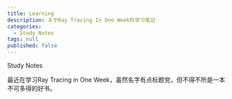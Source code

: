 ```yaml
---
title: Learning
description: 关于Ray Tracing In One Week的学习笔记
categories:
  - Study Notes
tags: null
published: false
---
```

Study Notes

最近在学习Ray Tracing in One Week，虽然名字有点标题党，但不得不所是一本不可多得的好书。
